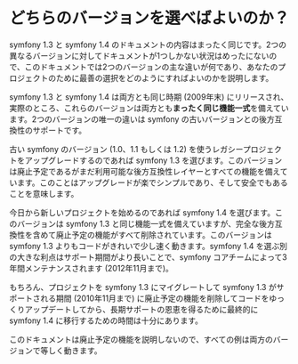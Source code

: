 どちらのバージョンを選べばよいのか？
==================================

symfony 1.3 と symfony 1.4 のドキュメントの内容はまったく同じです。2つの異なるバージョンに対してドキュメントが1つしかない状況はめったにないので、このドキュメントでは2つのバージョンの主な違いが何であり、あなたのプロジェクトのために最善の選択をどのようにすればよいのかを説明します。

symfony 1.3 と symfony 1.4 は両方とも同じ時期 (2009年末) にリリースされ、実際のところ、これらのバージョンは両方とも**まったく同じ機能一式**を備えています。2つのバージョンの唯一の違いは symfony の古いバージョンとの後方互換性のサポートです。

古い symfony のバージョン (1.0、1.1 もしくは 1.2) を使うレガシープロジェクトをアップグレードするのであれば symfony 1.3 を選びます。このバージョンは廃止予定であるがまだ利用可能な後方互換性レイヤーとすべての機能を備えています。このことはアップグレードが楽でシンプルであり、そして安全でもあることを意味します。

今日から新しいプロジェクトを始めるのであれば symfony 1.4 を選びます。このバージョンは symfony 1.3 と同じ機能一式を備えていますが、完全な後方互換性を含めて廃止予定の機能がすべて削除されています。このバージョンは symfony 1.3 よりもコードがきれいで少し速く動きます。symfony 1.4 を選ぶ別の大きな利点はサポート期間がより長いことで、symfony コアチームによって3年間メンテナンスされます (2012年11月まで)。

もちろん、プロジェクトを symfony 1.3 にマイグレートして symfony 1.3 がサポートされる期間 (2010年11月まで) に廃止予定の機能を削除してコードをゆっくりアップデートしてから、長期サポートの恩恵を得るために最終的に symfony 1.4 に移行するための時間は十分にあります。

このドキュメントは廃止予定の機能を説明しないので、すべての例は両方のバージョンで等しく動きます。
